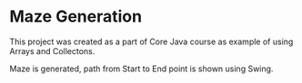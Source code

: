 # Maze Generation

This project was created as a part of Core Java course as example of using Arrays and Collectons.

Maze is generated, path from Start to End point is shown using Swing.